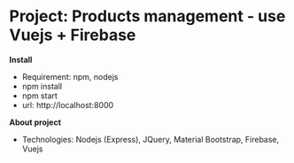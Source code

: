# Project: Products management - use Vuejs + Firebase

**Install**
 - Requirement: npm, nodejs
 - npm install
 - npm start
 - url: http://localhost:8000

**About project**
 - Technologies: Nodejs (Express), JQuery, Material Bootstrap, Firebase, Vuejs
